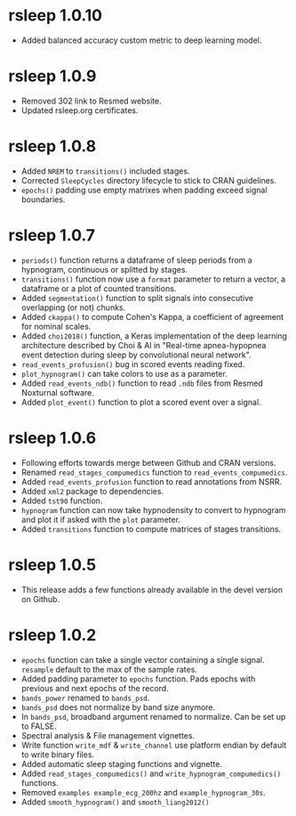 # rsleep 1.0.10

  * Added balanced accuracy custom metric to deep learning model.

# rsleep 1.0.9

  * Removed 302 link to Resmed website.
  * Updated rsleep.org certificates.

# rsleep 1.0.8

  * Added `NREM` to `transitions()` included stages.
  * Corrected `SleepCycles` directory lifecycle to stick to CRAN guidelines.
  * `epochs()` padding use empty matrixes when padding exceed signal boundaries.

# rsleep 1.0.7

  * `periods()` function returns a dataframe of sleep periods from a hypnogram, continuous or splitted by stages.
  * `transitions()` function now use a `format` parameter to return a vector, a dataframe or a plot of counted transitions.
  * Added `segmentation()` function to split signals into consecutive overlapping (or not) chunks.
  * Added `ckappa()` to compute Cohen's Kappa, a coefficient of agreement for nominal scales.
  * Added `choi2018()` function, a Keras implementation of the deep learning architecture described by Choi & Al in "Real-time apnea-hypopnea event detection during sleep by convolutional neural network".
  * `read_events_profusion()` bug in scored events reading fixed.
  * `plot_hypnogram()` can take colors to use as a parameter.
  * Added `read_events_ndb()` function to read `.ndb` files from Resmed Noxturnal software. 
  * Added `plot_event()` function to plot a scored event over a signal.

# rsleep 1.0.6

  * Following efforts towards merge between Github and CRAN versions.
  * Renamed `read_stages_compumedics` function to `read_events_compumedics`.
  * Added `read_events_profusion` function to read annotations from NSRR.
  * Added `xml2` package to dependencies.
  * Added `tst90` function.
  * `hypnogram` function can now take hypnodensity to convert to hypnogram and plot it if asked with the `plot` parameter.
  * Added `transitions` function to compute matrices of stages transitions.
  
# rsleep 1.0.5

  * This release adds a few functions already available in the devel version on Github.

# rsleep 1.0.2

  * `epochs` function can take a single vector containing a single signal. 
  `resample` default to the max of the sample rates.
  * Added padding parameter to `epochs` function. Pads epochs with previous and next epochs of the record.
  * `bands_power` renamed to `bands_psd`.
  * `bands_psd` does not normalize by band size anymore.
  * In `bands_psd`, broadband argument renamed to normalize. Can be set up to FALSE.
  * Spectral analysis & File management vignettes.
  * Write function `write_mdf` & `write_channel` use platform endian by default to write binary files.
  * Added automatic sleep staging functions and vignette.
  * Added `read_stages_compumedics()` and `write_hypnogram_compumedics()` functions.
  * Removed `examples example_ecg_200hz` and `example_hypnogram_30s`.
  * Added `smooth_hypnogram()` and `smooth_liang2012()`
